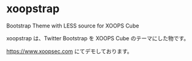 xoopstrap
=========

Bootstrap Theme with LESS source for XOOPS Cube

xoopstrap は、Twitter Bootstrap を XOOPS Cube のテーマにした物です。

https://www.xoopsec.com にてデモしております。
